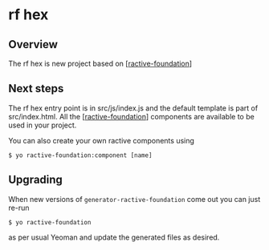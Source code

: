 # rf hex

## Overview

The rf hex is new project based on [[ractive-foundation](https://github.com/ractive-foundation/ractive-foundation)]

## Next steps

The rf hex entry point is in src/js/index.js and the default template is part
of src/index.html. All the [[ractive-foundation](https://github.io/ractive-foundation/)]
components are available to be used in your project.

You can also create your own ractive components using

```shell
$ yo ractive-foundation:component [name]
```

## Upgrading

When new versions of ```generator-ractive-foundation``` come out you can just re-run

```shell
$ yo ractive-foundation
```

as per usual Yeoman and update the generated files as desired.
